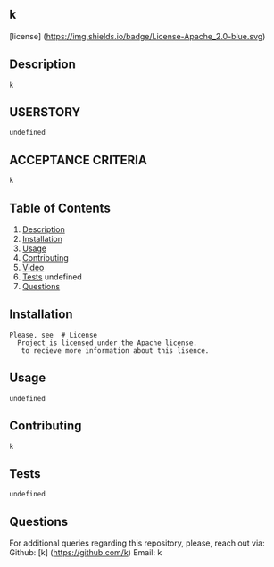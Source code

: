 
  ## k
[license] (https://img.shields.io/badge/License-Apache_2.0-blue.svg)

  ## Description
    k

  ## USERSTORY
    undefined

  ## ACCEPTANCE CRITERIA
    k

  ## Table of Contents
  1. [Description](#description)
  2. [Installation](#installation)
  3. [Usage](#usage)
  4. [Contributing](#contributing)
  5. [Video](#video)
  6. [Tests](#tests)
  undefined
  8. [Questions](#questions)

  ## Installation
    Please, see  # License
      Project is licensed under the Apache license.
       to recieve more information about this lisence.
  
  ## Usage
    undefined


  ## Contributing
    k

  ## Tests
    undefined

  ## Questions
  For additional queries regarding this repository, please, reach out via:
  Github: [k] (https://github.com/k)
  Email: k
